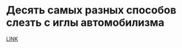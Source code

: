 # Десять самых разных способов слезть с иглы автомобилизма



[LINK](https://varlamov.ru/3331565.html)